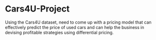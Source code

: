 # Cars4U-Project
Using the Cars4U dataset, need to come up with a pricing model that can effectively predict the price of used cars and can help the business in devising profitable strategies using differential pricing.
